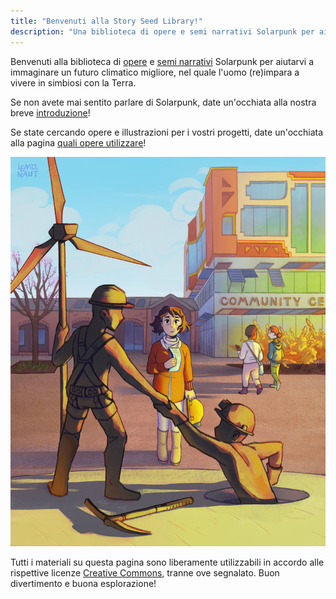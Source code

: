 ```yaml
---
title: "Benvenuti alla Story Seed Library!"
description: "Una biblioteca di opere e semi narrativi Solarpunk per aiutarvi a immaginare un futuro climatico migliore!"
---
```


Benvenuti alla biblioteca di [opere](/art) e [semi narrativi](/seeds) Solarpunk per aiutarvi a immaginare un futuro climatico migliore, nel quale l'uomo (re)impara a vivere in simbiosi con la Terra.

Se non avete mai sentito parlare di Solarpunk, date un'occhiata alla nostra breve [introduzione](/essays/what-is-solarpunk)!

Se state cercando opere e illustrazioni per i vostri progetti, date un'occhiata alla pagina [quali opere utilizzare](/pages/which-art-can-i-use/)!

![The Community Center by the Lemonaut](cover.jpg "[Centro Comunitario](/art/the-lemonaut-community-center/), CC BY-SA 4.0, [The Lemonaut](/authors/thelemonaut)")

Tutti i materiali su questa pagina sono liberamente utilizzabili in accordo alle rispettive licenze [Creative Commons](https://creativecommons.org/share-your-work/cclicenses/), tranne ove segnalato. Buon divertimento e buona esplorazione!
